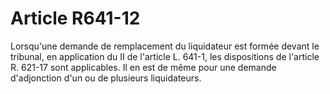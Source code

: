 # Article R641-12

Lorsqu'une demande de remplacement du liquidateur est formée devant le tribunal, en application du II de l'article L. 641-1, les dispositions de l'article R. 621-17 sont applicables. Il en est de même pour une demande d'adjonction d'un ou de plusieurs liquidateurs.
